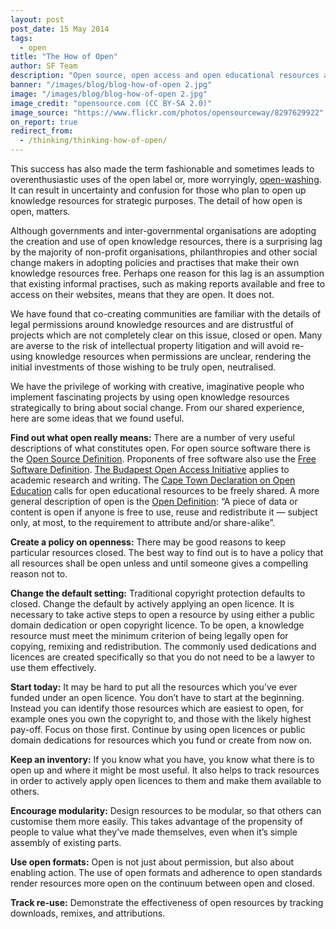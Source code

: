 ```yaml
---
layout: post
post_date: 15 May 2014
tags: 
  - open
title: "The How of Open"
author: SF Team
description: "Open source, open access and open educational resources are a positively disruptive force on markets and have increased choice for citizens in many different ways. Be it the manner in which you access education or learn about the way your government spends your taxes, the result is that more people know about and embrace openness than ever before."
banner: "/images/blog/blog-how-of-open 2.jpg"
image: "/images/blog/blog-how-of-open 2.jpg"
image_credit: "opensource.com (CC BY-SA 2.0)"
image_source: "https://www.flickr.com/photos/opensourceway/8297629922"
on_report: true
redirect_from:
  - /thinking/thinking-how-of-open/
---
```


This success has also made the term fashionable and sometimes leads to overenthusiastic uses of the open label or, more worryingly, <a title="Open Washing" href="http://blog.okfn.org/2014/03/10/open-washing-the-difference-between-opening-your-data-and-simply-making-them-available/" target="_blank">open-washing</a>. It can result in uncertainty and confusion for those who plan to open up knowledge resources for strategic purposes. The detail of how open is open, matters.

Although governments and inter-governmental organisations are adopting the creation and use of open knowledge resources, there is a surprising lag by the majority of non-profit organisations, philanthropies and other social change makers in adopting policies and practises that make their own knowledge resources free. Perhaps one reason for this lag is an assumption that existing informal practises, such as making reports available and free to access on their websites, means that they are open. It does not.

We have found that co-creating communities are familiar with the details of legal permissions around knowledge resources and are distrustful of projects which are not completely clear on this issue, closed or open. Many are averse to the risk of intellectual property litigation and will avoid re-using knowledge resources when permissions are unclear, rendering the initial investments of those wishing to be truly open, neutralised.

We have the privilege of working with creative, imaginative people who implement fascinating projects by using open knowledge resources strategically to bring about social change. From our shared experience, here are some ideas that we found useful.

**Find out what open really means:** There are a number of very useful descriptions of what constitutes open. For open source software there is the <a title="OSD" href="http://opensource.org/osd-annotated" target="_blank">Open Source Definition</a>. Proponents of free software also use the <a title="FSF" href="https://www.gnu.org/philosophy/free-sw" target="_blank">Free Software Definition</a>. <a title="OAI" href="http://www.budapestopenaccessinitiative.org/read" target="_blank">The Budapest Open Access Initiative</a> applies to academic research and writing. The <a title="Cape Town Declaration" href="http://www.capetowndeclaration.org/read-the-declaration" target="_blank">Cape Town Declaration on Open Education</a> calls for open educational resources to be freely shared. A more general description of open is the <a title="Open Definition" href="http://opendefinition.org/" target="_blank">Open Definition</a>: “A piece of data or content is open if anyone is free to use, reuse and redistribute it — subject only, at most, to the requirement to attribute and/or share-alike”.

**Create a policy on openness:** There may be good reasons to keep particular resources closed. The best way to find out is to have a policy that all resources shall be open unless and until someone gives a compelling reason not to.

**Change the default setting:** Traditional copyright protection defaults to closed. Change the default by actively applying an open licence. It is necessary to take active steps to open a resource by using either a public domain dedication or open copyright licence. To be open, a knowledge resource must meet the minimum criterion of being legally open for copying, remixing and redistribution. The commonly used dedications and licences are created specifically so that you do not need to be a lawyer to use them effectively.

**Start today:** It may be hard to put all the resources which you’ve ever funded under an open licence. You don’t have to start at the beginning. Instead you can identify those resources which are easiest to open, for example ones you own the copyright to, and those with the likely highest pay-off. Focus on those first. Continue by using open licences or public domain dedications for resources which you fund or create from now on.

**Keep an inventory:** If you know what you have, you know what there is to open up and where it might be most useful. It also helps to track resources in order to actively apply open licences to them and make them available to others.

**Encourage modularity:** Design resources to be modular, so that others can customise them more easily. This takes advantage of the propensity of people to value what they’ve made themselves, even when it’s simple assembly of existing parts.

**Use open formats:** Open is not just about permission, but also about enabling action. The use of open formats and adherence to open standards render resources more open on the continuum between open and closed.

**Track re-use:** Demonstrate the effectiveness of open resources by tracking downloads, remixes, and attributions.
